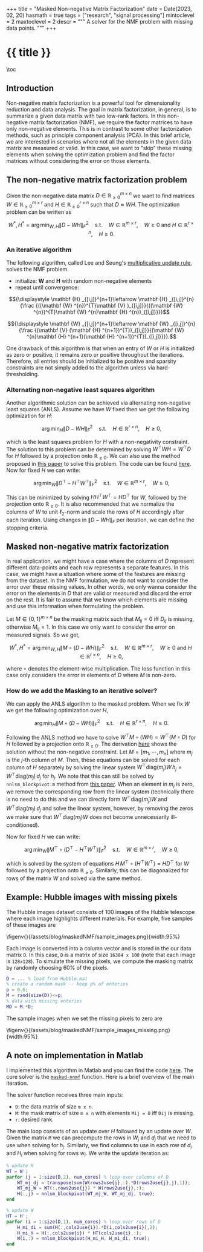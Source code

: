 +++
title = "Masked Non-negative Matrix Factorization"
date = Date(2023, 02, 20)
hasmath = true
tags = ["research", "signal processing"]
mintoclevel = 2
maxtoclevel = 2
descr = """
A solver for the NMF problem with missing data points.
"""
+++

# {{ title }}

\toc

## Introduction
Non-negative matrix factorization is a powerful tool for dimensionality reduction and data analysis. The goal  in matrix factorization, in general, is to summarize a given data matrix with two low-rank factors. In this non-negative matrix factorization (NMF), we require the factor matrices to have only non-negative elements. This is in contrast to some other factorization methods, such as principle component analysis (PCA). In this brief article, we are interested in scenarios where not all the elements in the given data matrix are measured or valid. In this case, we want to "skip" these missing elements when solving the optimization problem and find the factor matrices without considering the error on those elements.

## The non-negative matrix factorization problem 
Given the non-negative data matrix $D\in\mathbb{R}^{m\times n}_{\geq 0}$  we want to find matrices $W\in\mathbb{R}^{m\times r}_{\geq 0}$ and $H\in\mathbb{R}^{r\times n}_{\geq 0}$  such that $D\approx WH$. The optimization problem can be written as 

$$ W^{\ast}, H^{\ast} = \arg\min_{W,H} \|D-WH\|_{F}^2 \quad \text{s.t.} \quad W\in\mathbb{R}^{m\times r},\quad W\geq 0 \text{ and } H \in \mathbb{R}^{r\times n},\quad H\geq 0.$$

### An iterative algorithm
The following algorithm, called Lee and Seung's [multiplicative update rule](https://en.wikipedia.org/wiki/Multiplicative_weight_update_method), solves the  NMF problem. 
- initialize: **W** and **H** with random non-negative elements
- repeat until convergence:

$${\displaystyle \mathbf {H} _{[i,j]}^{n+1}\leftarrow \mathbf {H} _{[i,j]}^{n}{\frac {((\mathbf {W} ^{n})^{T}\mathbf {V} )_{[i,j]}}{((\mathbf {W} ^{n})^{T}\mathbf {W} ^{n}\mathbf {H} ^{n})_{[i,j]}}}}$$

$${\displaystyle \mathbf {W} _{[i,j]}^{n+1}\leftarrow \mathbf {W} _{[i,j]}^{n}{\frac {(\mathbf {V} (\mathbf {H} ^{n+1})^{T})_{[i,j]}}{(\mathbf {W} ^{n}\mathbf {H} ^{n+1}(\mathbf {H} ^{n+1})^{T})_{[i,j]}}}}.$$

One drawback of this algorithm is that when an entry of $W$ or $H$ is initialized as zero or positive, it remains zero or positive throughout the iterations. Therefore, all entries should be initialized to be positive and sparsity constraints are not simply added to the algorithm unless via hard-thresholding. 

### Alternating non-negative least squares algorithm

Another algorithmic solution can be achieved via alternating non-negative least squares (ANLS). Assume we have $W$ fixed then we get the following optimization for $H$:

$$\arg\min_{H} \|D-WH\|_{F}^2 \quad \text{s.t.} \quad H \in \mathbb{R}^{r\times n},\quad H\geq 0,$$

which is the least squares problem for $H$ with a non-negativity constraint. The solution to this problem can be determined by solving $W^\top W H=W^\top D$ for $H$ followed by a projection onto $\mathbb{R}_{\geq 0}$. We can also use the method proposed in [this paper](https://ieeexplore.ieee.org/document/4781130) to solve this problem. The code can be found [here](http://www.cc.gatech.edu/~hpark/software/nmf_bpas.zip). Now for fixed $H$ we can write:

$$\arg\min_{W} \|D^\top-H^\top W^\top\|_{F}^2 \quad \text{s.t.} \quad W \in \mathbb{R}^{m\times r},\quad W\geq 0,$$

This can be minimized by solving $H H^\top W^\top = H D^\top$ for $W$, followed by the projection onto $\mathbb{R}_{\geq 0}$. It is also recommended that we normalize the columns of $W$ to unit $\ell_2$-norm and scale the rows of $H$ accordingly after each iteration. Using changes in $\|D-WH\|_F$ per iteration, we can define the stopping criteria.

## Masked non-negative matrix factorization
In real application, we might have a case where the columns of $D$ represent different data-points and each row represents a separate features. In this case, we might have a situation where some of the features are missing from the dataset. In the NMF formulation, we do not want to consider the error over these missing values. In other words, we only wanna consider the error on the elements in $D$ that are valid or measured and discard the error on the rest. It is fair to assume that we know which elements are missing and use this information when formulating the problem.

Let $M\in\{0,1\}^{m\times n}$  be the masking matrix such that $M_{ij}=0$ iff $D_{ij}$ is missing, otherwise $M_{ij}=1$. In this case we only want to consider the error on measured signals. So we get,

$$ W^{\ast}, H^{\ast} = \arg\min_{W,H} \|M\circ(D-WH)\|_{F}^2 \quad \text{s.t.} \quad W\in\mathbb{R}^{m\times r},\quad W\geq 0 \text{ and } H \in \mathbb{R}^{r\times n},\quad H\geq 0,$$

where $\circ$ denotes the element-wise multiplication. The loss function in this case only considers the error in elements of $D$ where $M$ is non-zero.

### How do we add the Masking to an iterative solver?
We can apply the ANLS algorithm to the masked problem. When we fix $W$ we get the following optimization over $H$,

$$\arg\min_{H} \|M\circ(D-WH)\|_{F}^2 \quad \text{s.t.} \quad H \in \mathbb{R}^{r\times n},\quad H\geq 0.$$

Following the ANLS method we have to solve $W^\top M\circ(W H)=W^\top (M\circ D)$ for $H$ followed by a projection onto $\mathbb{R}_{\geq 0}$. The derivation [here](http://alexhwilliams.info/itsneuronalblog/2018/02/26/censored-lstsq/) shows the solution without the non-negative constraint. Let $M=[m_1,\cdots,m_n]$ where $m_j$ is the $j$-th column of $M$. Then, these equations can be solved for each column of  $H$ separately by solving the linear system $W^\top \mathrm{diag}(m_j) W\,h_j=W^\top \mathrm{diag}(m_j)\,d_j$  for $h_j$. We note that this can still be solved by `nnlsm_blockpivot.m` method from [this paper](https://ieeexplore.ieee.org/document/4781130). When an element in $m_j$ is zero,  we remove the corresponding row from the linear system (technically there is no need to do this and we can directly form $W^\top \mathrm{diag}(m_j) W$ and $W^\top \mathrm{diag}(m_j)\,d_j$ and solve the linear system, however, by removing the zeros we make sure that $W^\top \mathrm{diag}(m_j) W$ does not become unnecessarily ill-conditioned).

Now for fixed $H$ we can write:

$$\arg\min_{W} \|M^\top\circ(D^\top-H^\top W^\top)\|_{F}^2 \quad \text{s.t.} \quad W \in \mathbb{R}^{m\times r},\quad W\geq 0,$$

which is solved by the system of equations $H\,M^\top \circ (H^\top W^\top) = H D^\top$ for $W$ followed by a projection onto $\mathbb{R}_{\geq 0}$. Similarly, this can be diagonalized for rows of the matrix $W$ and solved via the same method.

## Example: Hubble images with missing pixels
The Hubble images dataset consists of 100 images of the Hubble telescope where each image highlights different materials. For example, five samples of these images are

\figenv{}{/assets/blog/maskedNMF/sample_images.png}{width:95%}

Each image is converted into a column vector and is stored in the our data matrix `D`. In this case, `D` is a matrix of size `16384 x 100` (note that each image is `128x128`). To simulate the missing pixels, we compute the masking matrix by randomly choosing 60% of the pixels.

```matlab
D = ... % load from Hubble.mat
% create a random mask -- keep p% of enteries
p = 0.6;
M = rand(size(D))<=p;
% data with missing enteries
MD = M.*D;
```
The sample images when we set the missing pixels to zero are

\figenv{}{/assets/blog/maskedNMF/sample_images_missing.png}{width:95%}

## A note on implementation in Matlab
I implemented this algorithm in Matlab and you can find the code [here](https://github.com/amirhkhalilian/masked-nnmf). The core solver is the [`masked-nnmf`](https://github.com/amirhkhalilian/masked-nnmf/blob/main/solvers/masked_nnmf.m) function. Here is a brief overview of the main iteration.

The solver function receives three main inputs:
- `D`: the data matrix of size `m x n`.
- `M`: the mask matrix of size `m x n` with elements `Mij = 0` iff `Dij` is missing.
- `r`: desired rank.

The main loop consists of an update over $H$ followed by an update over $W$. Given the matrix `M` we can precompute the rows in $W_j$ and $d_j$ that we need to use when solving for $h_j$. Similarly, we find columns to use in each row of $d_i$ and $H_i$ when solving for rows  $w_i$. We write the  update iteration as:

```matlab
% update H
WT = W';
parfor (j = 1:size(D,2), num_cores) % loop over columns of D
	WT_mj_dj = transpose(sum(W(rows2use{j},:).*D(rows2use{j},j),1));
	WT_mj_W = WT(:,rows2use{j}) * W(rows2use{j},:);
	H(:,j) = nnlsm_blockpivot(WT_mj_W, WT_mj_dj, true);
end

% update W
HT = H';
parfor (i = 1:size(D,1), num_cores) % loop over rows of D
	H_mi_di = sum(H(:,cols2use{i}).*D(i,cols2use{i}),2);
	H_mi_H = H(:,cols2use{i}) * HT(cols2use{i},:);
	W(i,:) = nnlsm_blockpivot(H_mi_H, H_mi_di, true);
end
```
